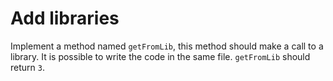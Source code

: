 # Add libraries

Implement a method named `getFromLib`, this method should make a call to a library.
It is possible to write the code in the same file.
`getFromLib` should return `3`.
